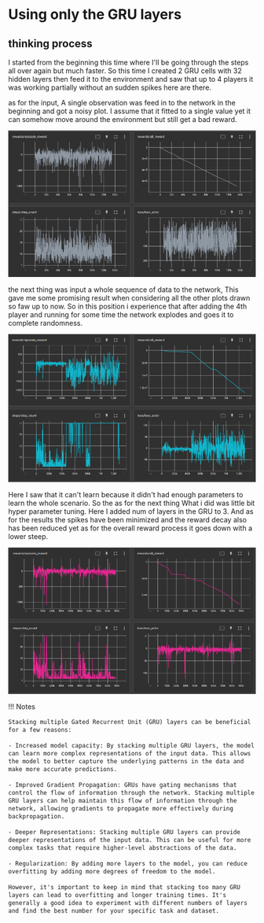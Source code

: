 # Using only the GRU layers

## thinking process

I started from the beginning this time where I'll be going through the steps all over again but much faster. So this time I created 2 GRU cells with 32 hidden layers then feed it to the environment and saw that up to 4 players it was working partially without an sudden spikes here are there.

as for the input, A single observation was feed in to the network in the beginning and got a noisy plot. I assume that it fitted to a single value yet it can somehow move around the environment but still get a bad reward.

![updating the network by only using the input](https://github.com/hasithz/Nao_doc/blob/main/assets/images/GRU-2023-02-09.png?raw=true)


the next thing was input a whole sequence of data to the network, This gave me some promising result when considering all the other plots drawn so faw up to now. So in this position i experience that after adding the 4th player and running for some time the network explodes and goes it to complete randomness. 

![updating the network by the sequence but 2 GRU layers only](https://github.com/hasithz/Nao_doc/blob/main/assets/images/2GRU-2023-02-09.png?raw=true)

Here I saw that it can't learn because it didn't had enough parameters to learn the whole scenario. So the as for the next thing What i did was little bit hyper parameter tuning. Here I added num of layers in the GRU to 3. And as for the results the spikes have been minimized and the reward decay also has been reduced yet as for the overall reward process it goes down with a lower steep. 

![stacked GRU layers](https://github.com/hasithz/Nao_doc/blob/main/assets/images/2GRU3lyrs-2023-02-09.png?raw=true)

!!! Notes

    Stacking multiple Gated Recurrent Unit (GRU) layers can be beneficial for a few reasons:

    - Increased model capacity: By stacking multiple GRU layers, the model can learn more complex representations of the input data. This allows the model to better capture the underlying patterns in the data and make more accurate predictions.

    - Improved Gradient Propagation: GRUs have gating mechanisms that control the flow of information through the network. Stacking multiple GRU layers can help maintain this flow of information through the network, allowing gradients to propagate more effectively during backpropagation.

    - Deeper Representations: Stacking multiple GRU layers can provide deeper representations of the input data. This can be useful for more complex tasks that require higher-level abstractions of the data.

    - Regularization: By adding more layers to the model, you can reduce overfitting by adding more degrees of freedom to the model.

    However, it's important to keep in mind that stacking too many GRU layers can lead to overfitting and longer training times. It's generally a good idea to experiment with different numbers of layers and find the best number for your specific task and dataset.